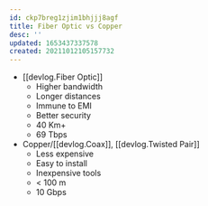 ```yaml
---
id: ckp7breg1zjim1bhjjj8agf
title: Fiber Optic vs Copper
desc: ''
updated: 1653437337578
created: 20211012105157732
---
```


- [[devlog.Fiber Optic]]
  - Higher bandwidth
  - Longer distances
  - Immune to EMI
  - Better security
  - 40 Km+
  - 69 Tbps
- Copper/[[devlog.Coax]], [[devlog.Twisted Pair]]
  - Less expensive
  - Easy to install
  - Inexpensive tools
  - \< 100 m
  - 10 Gbps
